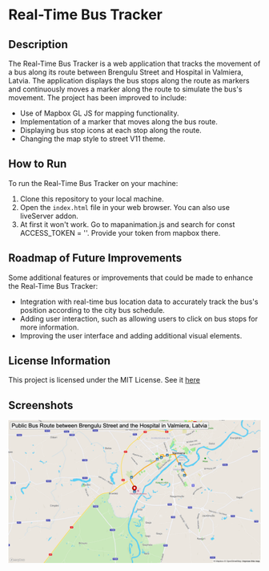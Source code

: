 # Real-Time Bus Tracker

## Description
The Real-Time Bus Tracker is a web application that tracks the movement of a bus along its route between Brengulu Street and Hospital in Valmiera, Latvia. The application displays the bus stops along the route as markers and continuously moves a marker along the route to simulate the bus's movement. The project has been improved to include:
- Use of Mapbox GL JS for mapping functionality.
- Implementation of a marker that moves along the bus route.
- Displaying bus stop icons at each stop along the route.
- Changing the map style to street V11 theme.

## How to Run
To run the Real-Time Bus Tracker on your machine:
1. Clone this repository to your local machine.
2. Open the `index.html` file in your web browser. You can also use liveServer addon. 
3. At first it won't work. Go to mapanimation.js and search for const ACCESS_TOKEN = ''. Provide your token from mapbox there. 

## Roadmap of Future Improvements
Some additional features or improvements that could be made to enhance the Real-Time Bus Tracker:
- Integration with real-time bus location data to accurately track the bus's position according to the city bus schedule.
- Adding user interaction, such as allowing users to click on bus stops for more information.
- Improving the user interface and adding additional visual elements.

## License Information
This project is licensed under the MIT License. See it [here](./license)

## Screenshots
![MAP ScreenShoot](./Screenshoots/Screenshot.png)
